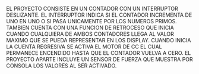 EL PROYECTO CONSISTE EN UN CONTADOR CON UN INTERRUPTOR DESLIZANTE. EL INTERRUPTOR INDICA SI EL CONTADOR INCREMENTA DE UNO EN UNO O SI PASA UNICAMENTE POR LOS NUMEROS PRIMOS.
TAMBIEN CUENTA CON UNA FUNCION DE RETROCESO QUE INICIA CUANDO CUALQUIERA DE AMBOS CONTADORES LLEGA AL VALOR MAXIMO QUE SE PUEDA REPRESENTAR EN LOS DISPLAY. CUANDO INICIA LA 
CUENTA REGRESIVA SE ACTIVA EL MOTOR DE CC EL CUAL PERMANECE ENCENDIDO HASTA QUE EL CONTADOR VUELVA A CERO. EL PROYECTO APARTE INCLUYE UN SENSOR DE FUERZA QUE MUESTRA POR CONSOLA 
LOS VALORES AL SER ACTIVADO.
